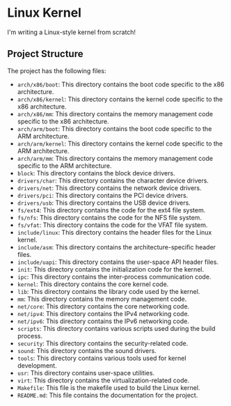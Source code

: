 # Linux Kernel

I'm writing a Linux-style kernel from scratch!

## Project Structure

The project has the following files:

- `arch/x86/boot`: This directory contains the boot code specific to the x86 architecture.
- `arch/x86/kernel`: This directory contains the kernel code specific to the x86 architecture.
- `arch/x86/mm`: This directory contains the memory management code specific to the x86 architecture.
- `arch/arm/boot`: This directory contains the boot code specific to the ARM architecture.
- `arch/arm/kernel`: This directory contains the kernel code specific to the ARM architecture.
- `arch/arm/mm`: This directory contains the memory management code specific to the ARM architecture.
- `block`: This directory contains the block device drivers.
- `drivers/char`: This directory contains the character device drivers.
- `drivers/net`: This directory contains the network device drivers.
- `drivers/pci`: This directory contains the PCI device drivers.
- `drivers/usb`: This directory contains the USB device drivers.
- `fs/ext4`: This directory contains the code for the ext4 file system.
- `fs/nfs`: This directory contains the code for the NFS file system.
- `fs/vfat`: This directory contains the code for the VFAT file system.
- `include/linux`: This directory contains the header files for the Linux kernel.
- `include/asm`: This directory contains the architecture-specific header files.
- `include/uapi`: This directory contains the user-space API header files.
- `init`: This directory contains the initialization code for the kernel.
- `ipc`: This directory contains the inter-process communication code.
- `kernel`: This directory contains the core kernel code.
- `lib`: This directory contains the library code used by the kernel.
- `mm`: This directory contains the memory management code.
- `net/core`: This directory contains the core networking code.
- `net/ipv4`: This directory contains the IPv4 networking code.
- `net/ipv6`: This directory contains the IPv6 networking code.
- `scripts`: This directory contains various scripts used during the build process.
- `security`: This directory contains the security-related code.
- `sound`: This directory contains the sound drivers.
- `tools`: This directory contains various tools used for kernel development.
- `usr`: This directory contains user-space utilities.
- `virt`: This directory contains the virtualization-related code.
- `Makefile`: This file is the makefile used to build the Linux kernel.
- `README.md`: This file contains the documentation for the project.
```
